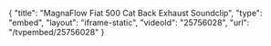 {
    "title": "MagnaFlow Fiat 500 Cat Back Exhaust Soundclip",
    "type": "embed",
    "layout": "iframe-static",
    "videoId": "25756028",
    "url": "\/tvpembed\/25756028"
}